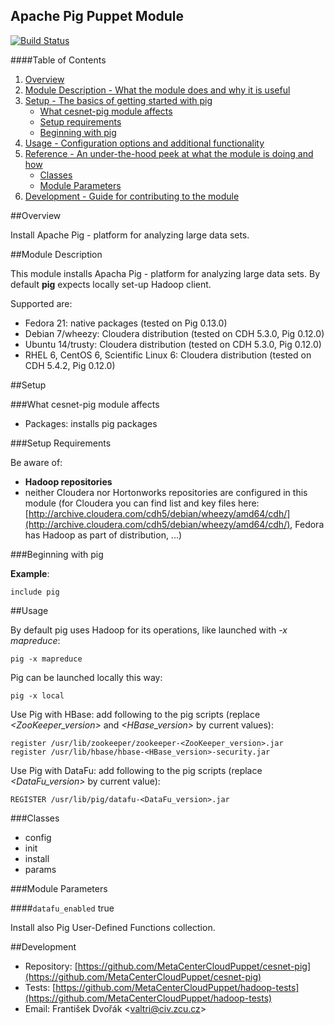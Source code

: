 ## Apache Pig Puppet Module

[![Build Status](https://travis-ci.org/MetaCenterCloudPuppet/cesnet-pig.svg?branch=master)](https://travis-ci.org/MetaCenterCloudPuppet/cesnet-pig)

####Table of Contents

1. [Overview](#overview)
2. [Module Description - What the module does and why it is useful](#module-description)
3. [Setup - The basics of getting started with pig](#setup)
    * [What cesnet-pig module affects](#what-pig-affects)
    * [Setup requirements](#setup-requirements)
    * [Beginning with pig](#beginning-with-pig)
4. [Usage - Configuration options and additional functionality](#usage)
5. [Reference - An under-the-hood peek at what the module is doing and how](#reference)
    * [Classes](#classes)
    * [Module Parameters](#parameters)
6. [Development - Guide for contributing to the module](#development)

<a name="overview"></a>
##Overview

Install Apache Pig - platform for analyzing large data sets.

<a name="module-description"></a>
##Module Description

This module installs Apacha Pig - platform for analyzing large data sets. By default **pig** expects locally set-up Hadoop client.

Supported are:

* Fedora 21: native packages (tested on Pig 0.13.0)
* Debian 7/wheezy: Cloudera distribution (tested on CDH 5.3.0, Pig 0.12.0)
* Ubuntu 14/trusty: Cloudera distribution (tested on CDH 5.3.0, Pig 0.12.0)
* RHEL 6, CentOS 6, Scientific Linux 6: Cloudera distribution (tested on CDH 5.4.2, Pig 0.12.0)

<a name="setup"></a>
##Setup

<a name="what-pig-affects"></a>
###What cesnet-pig module affects

* Packages: installs pig packages

<a name="setup-requirements"></a>
###Setup Requirements

Be aware of:

* **Hadoop repositories**
 * neither Cloudera nor Hortonworks repositories are configured in this module (for Cloudera you can find list and key files here: [http://archive.cloudera.com/cdh5/debian/wheezy/amd64/cdh/](http://archive.cloudera.com/cdh5/debian/wheezy/amd64/cdh/), Fedora has Hadoop as part of distribution, ...)

<a name="beginning-with-pig"></a>
###Beginning with pig

**Example**:

    include pig

<a name="usage"></a>
##Usage

By default pig uses Hadoop for its operations, like launched with *-x mapreduce*:

    pig -x mapreduce

Pig can be launched locally this way:

    pig -x local

Use Pig with HBase: add following to the pig scripts (replace *<ZooKeeper_version>* and *<HBase_version>* by current values):

    register /usr/lib/zookeeper/zookeeper-<ZooKeeper_version>.jar
    register /usr/lib/hbase/hbase-<HBase_version>-security.jar

Use Pig with DataFu: add following to the pig scripts (replace *<DataFu_version>* by current value):

    REGISTER /usr/lib/pig/datafu-<DataFu_version>.jar

<a name="classes"></a>
###Classes

* config
* init
* install
* params

<a name="parameters"></a>
###Module Parameters

####`datafu_enabled` true

Install also Pig User-Defined Functions collection.

<a name="development"></a>
##Development

* Repository: [https://github.com/MetaCenterCloudPuppet/cesnet-pig](https://github.com/MetaCenterCloudPuppet/cesnet-pig)
* Tests: [https://github.com/MetaCenterCloudPuppet/hadoop-tests](https://github.com/MetaCenterCloudPuppet/hadoop-tests)
* Email: František Dvořák &lt;valtri@civ.zcu.cz&gt;
